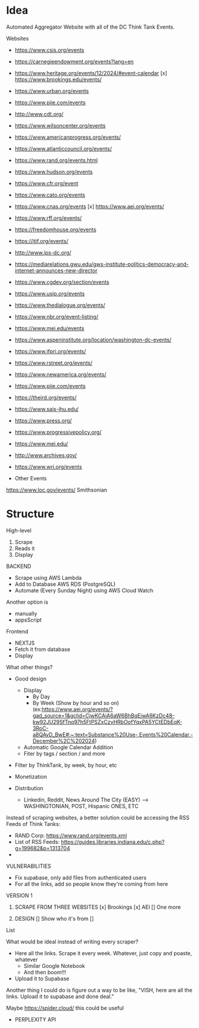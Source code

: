 # Idea

Automated Aggregator Website with all of the DC Think Tank Events.

Websites

- https://www.csis.org/events
- https://carnegieendowment.org/events?lang=en
- https://www.heritage.org/events/12/2024/#event-calendar
[x] https://www.brookings.edu/events/
- https://www.urban.org/events
- https://www.piie.com/events
- http://www.cdt.org/
- https://www.wilsoncenter.org/events
- https://www.americanprogress.org/events/
- https://www.atlanticcouncil.org/events/
- https://www.rand.org/events.html
- https://www.hudson.org/events
- https://www.cfr.org/event
- https://www.cato.org/events
- https://www.cnas.org/events
[x] https://www.aei.org/events/
- https://www.rff.org/events/
- https://freedomhouse.org/events
- https://itif.org/events/
- http://www.ips-dc.org/
- https://mediarelations.gwu.edu/gws-institute-politics-democracy-and-internet-announces-new-director
- https://www.cgdev.org/section/events
- https://www.usip.org/events
- https://www.thedialogue.org/events/
- https://www.nbr.org/event-listing/
- https://www.mei.edu/events
- https://www.aspeninstitute.org/location/washington-dc-events/
- https://www.ifpri.org/events/
- https://www.rstreet.org/events/
- https://www.newamerica.org/events/
- https://www.piie.com/events
- https://theird.org/events/
- https://www.sais-jhu.edu/
- https://www.press.org/
- https://www.progressivepolicy.org/
- https://www.mei.edu/
- http://www.archives.gov/



- https://www.wri.org/events

- Other Events

https://www.loc.gov/events/
Smithsonian

# Structure

High-level

1. Scrape
2. Reads it
3. Display


BACKEND
- Scrape using AWS Lambda
- Add to Database AWS RDS (PostgreSQL)
- Automate (Every Sunday Night) using AWS Cloud Watch

Another option is
- manually
- appsScript


Frontend
- NEXTJS
- Fetch it from database
- Display

What other things?
- Good design
    - Display
        - By Day
        - By Week (Show by hour and so on) (ex:https://www.aei.org/events/?gad_source=1&gclid=CjwKCAiA6aW6BhBqEiwA6KzDc48-kw92JU29SfTnq97h5FtPSZxCzvHRbOofYqxPA5YCtEDbEqK-3RoC-a8QAvD_BwE#:~:text=Substance%20Use-,Events%20Calendar,-December%2C%202024)
    - Automatic Google Calendar Addition 
    - Fiter by tags / section / and more

- Filter by ThinkTank, by week, by hour, etc


- Monetization
- Distribution
    - Linkedin, Reddit, News Around The City (EASY) --> WASHINGTONIAN, POST, Hispanic ONES, ETC



Instead of scraping websites, a better solution could be accessing the RSS Feeds of Think Tanks:
- RAND Corp: https://www.rand.org/events.xml
- List of RSS Feeds: https://guides.libraries.indiana.edu/c.php?g=199682&p=1313704
- 



VULNERABILITIES
- Fix supabase, only add files from authenticated users
- For all the links, add so people know they're coming from here

VERSION 1

1) SCRAPE FROM THREE WEBSITES
[x] Brookings
[x] AEI
[] One more 

2) DESIGN
[] Show who it's from
[] 


List


What would be ideal instead of writing every scraper?

- Here all the links. Scrape it every week. Whatever, just copy and poaste, whatever
    - Similar Google Notebook
    - And then boom!!! 
- Upload it to Supabase

Another thing I could do is figure out a way to be like, "VISH, here are all the links. Upload it to supabase and done deal."


Maybe https://spider.cloud/ this could be useful
- PERPLEXITY API



